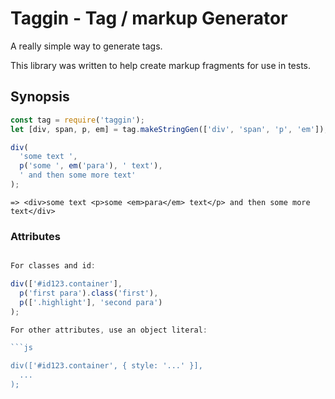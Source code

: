 # Taggin - Tag / markup Generator

A really simple way to generate tags.

This library was written to help create markup fragments for use in tests.

## Synopsis
 
```js
const tag = require('taggin');
let [div, span, p, em] = tag.makeStringGen(['div', 'span', 'p', 'em']);

div(
  'some text ',
  p('some ', em('para'), ' text'),
  ' and then some more text'
);
```
```
=> <div>some text <p>some <em>para</em> text</p> and then some more text</div>
```

### Attributes

```js

For classes and id:

div(['#id123.container'],
  p('first para').class('first'),
  p(['.highlight'], 'second para')
);

For other attributes, use an object literal:

```js

div(['#id123.container', { style: '...' }],
  ...
);

```


